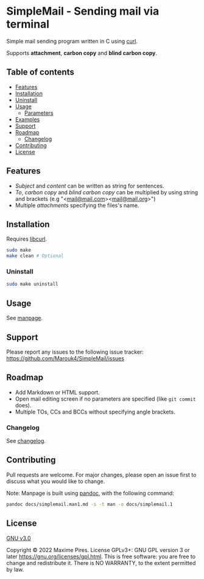 # SimpleMail - Sending mail via terminal
Simple mail sending program written in C using [curl](https://curl.se).

Supports **attachment**, **carbon copy** and **blind carbon copy**.

## Table of contents

* [Features](#features)
* [Installation](#installation)
* [Uninstall](#uninstall)
* [Usage](#usage)
  * [Parameters](#parameters)
* [Examples](#examples)
* [Support](#support)
* [Roadmap](#roadmap)
  * [Changelog](#changelog)
* [Contributing](#contributing)
* [License](#license)

## Features

* *Subject* and *content* can be written as string for sentences.
* *To*, *carbon copy* and *blind carbon copy* can be multiplied by using string and brackets (e.g "\<mail@mail.com>\<mail@mail.org>")
* Multiple *attachments* specifying the files's name.

## Installation

Requires [libcurl](https://curl.se/libcurl/).

```bash
sudo make
make clean # Optional
```

### Uninstall

```bash
sudo make uninstall
```

## Usage
See [manpage](docs/simplemail.man1.md).

## Support
Please report any issues to the following issue tracker: https://github.com/Marouk4/SimpleMail/issues

## Roadmap
- Add Markdown or HTML support.
- Open mail editing screen if no parameters are specified (like `git commit` does).
- Multiple TOs, CCs and BCCs without specifying angle brackets.

### Changelog
See [changelog](CHANGELOG.md).

## Contributing
Pull requests are welcome. For major changes, please open an issue first to discuss what you would like to change.

Note: Manpage is built using [pandoc](https://pandoc.org/), with the following command:
```bash
pandoc docs/simplemail.man1.md -s -t man -o docs/simplemail.1
```

## License
[GNU v3.0](./LICENSE.md)

Copyright © 2022 Maxime Pires. License GPLv3+: GNU GPL version 3 or later <https://gnu.org/licenses/gpl.html>.
This is free software: you are free to change and redistribute it.  There is NO WARRANTY, to the extent permitted by law.
